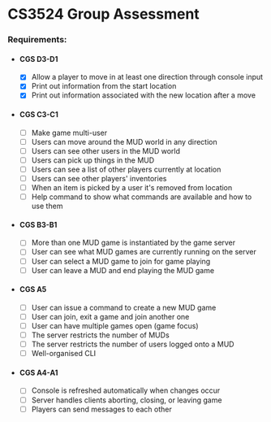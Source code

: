 # CS3524 Group Assessment

### Requirements:
- #### CGS D3-D1
    - [x] Allow a player to move in at least one direction through console input
    - [x] Print out information from the start location
    - [x] Print out information associated with the new location after a move
- #### CGS C3-C1
    - [ ] Make game multi-user
    - [ ] Users can move around the MUD world in any direction
    - [ ] Users can see other users in the MUD world
    - [ ] Users can pick up things in the MUD
    - [ ] Users can see a list of other players currently at location
    - [ ] Users can see other players' inventories
    - [ ] When an item is picked by a user it's removed from location
    - [ ] Help command to show what commands are available and how to use them
- #### CGS B3-B1
    - [ ] More than one MUD game is instantiated by the game server
    - [ ] User can see what MUD games are currently running on the server
    - [ ] User can select a MUD game to join for game playing
    - [ ] User can leave a MUD and end playing the MUD game
- #### CGS A5
    - [ ] User can issue a command to create a new MUD game
    - [ ] User can join, exit a game and join another one
    - [ ] User can have multiple games open (game focus)
    - [ ] The server restricts the number of MUDs
    - [ ] The server restricts the number of users logged onto a MUD
    - [ ] Well-organised CLI
- #### CGS A4-A1
    - [ ] Console is refreshed automatically when changes occur
    - [ ] Server handles clients aborting, closing, or leaving game
    - [ ] Players can send messages to each other